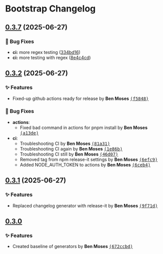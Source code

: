 # Bootstrap Changelog

## [0.3.7](https://github.com/benjymoses/bootstrap/compare/v0.3.6...v0.3.7) (2025-06-27)

### :bug: Bug Fixes

- **ci:** more regex testing ([334bd16](https://github.com/benjymoses/bootstrap/commit/334bd169dbcf9237dd99303aa5f8e17a8e4f68ec))
- **ci:** more testing with regex ([8e4c4cd](https://github.com/benjymoses/bootstrap/commit/8e4c4cd33195274774018aebec40a0164c3962d0))

## [0.3.2](https://github.com/benjymoses/bootstrap/compare/v0.3.1...v0.3.2) (2025-06-27)

### :sparkles: Features

- Fixed-up github actions ready for release by **Ben Moses** [<samp>(f5848)</samp>](https://github.com/benjymoses/bootstrap/commit/f584898)

### :bug: Bug Fixes

- **actions**:
  - Fixed bad command in actions for pnpm install by **Ben Moses** [<samp>(a13de)</samp>](https://github.com/benjymoses/bootstrap/commit/a13de39)
- **ci**:
  - Troubleshooting CI by **Ben Moses** [<samp>(81a31)</samp>](https://github.com/benjymoses/bootstrap/commit/81a3172)
  - Troubleshooting CI again by **Ben Moses** [<samp>(1e86b)</samp>](https://github.com/benjymoses/bootstrap/commit/1e86bcf)
  - Troubleshooting CI still by **Ben Moses** [<samp>(46d07)</samp>](https://github.com/benjymoses/bootstrap/commit/46d0734)
  - Removed tag from npm release-it settings by **Ben Moses** [<samp>(6efc9)</samp>](https://github.com/benjymoses/bootstrap/commit/6efc902)
  - Added NODE_AUTH_TOKEN to actions by **Ben Moses** [<samp>(6ceb4)</samp>](https://github.com/benjymoses/bootstrap/commit/6ceb427)

## [0.3.1](https://github.com/benjymoses/bootstrap/compare/v0.3.0...v0.3.1) (2025-06-27)

### :sparkles: Features

- Replaced changelog generator with release-it by **Ben Moses** [<samp>(9f71d)</samp>](https://github.com/benjymoses/bootstrap/commit/9f71d2a)

## [0.3.0](https://github.com/benjymoses/bootstrap/compare/v0.2.0...0.3.0)

### :sparkles: Features

- Created baseline of generators by **Ben Moses** [<samp>(672ccbd)</samp>](https://github.com/benjymoses/bootstrap/commit/672ccbd2a)
